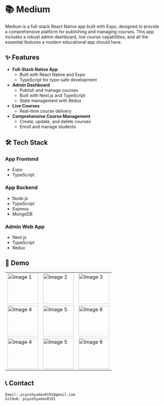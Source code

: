# 📚 Medium

Medium is a full-stack React Native app built with Expo, designed to provide a comprehensive platform for publishing and managing courses. This app includes a robust admin dashboard, live course capabilities, and all the essential features a modern educational app should have.

## ✨ Features

- **Full-Stack Native App**
  - Built with React Native and Expo
  - TypeScript for type-safe development
- **Admin Dashboard**
  - Publish and manage courses
  - Built with Next.js and TypeScript
  - State management with Redux
- **Live Courses**
  - Real-time course delivery
- **Comprehensive Course Management**
  - Create, update, and delete courses
  - Enroll and manage students

## 🛠 Tech Stack

### App Frontend
- Expo
- TypeScript

### App Backend
- Node.js
- TypeScript
- Express
- MongoDB

### Admin Web App
- Next.js
- TypeScript
- Redux

## 🚀 Demo

<table>
  <tr>
    <td><img src="https://via.placeholder.com/100" alt="Image 1" width="100"/></td>
    <td><img src="https://via.placeholder.com/100" alt="Image 2" width="100"/></td>
    <td><img src="https://via.placeholder.com/100" alt="Image 3" width="100"/></td>
  </tr>
  <tr>
    <td><img src="https://via.placeholder.com/100" alt="Image 4" width="100"/></td>
    <td><img src="https://via.placeholder.com/100" alt="Image 5" width="100"/></td>
    <td><img src="https://via.placeholder.com/100" width="100" alt="Image 6"/></td>
  </tr>
  <tr>
    <td><img src="https://via.placeholder.com/100" alt="Image 4" width="100"/></td>
    <td><img src="https://via.placeholder.com/100" alt="Image 5" width="100"/></td>
    <td><img src="https://via.placeholder.com/100" width="100" alt="Image 6"/></td>
  </tr>
</table>

## 📞 Contact

    Email: piyushyadav0191@gmail.com
    GitHub: piyushyadav0191
